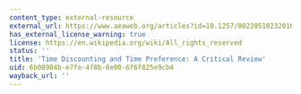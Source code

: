 ```yaml
---
content_type: external-resource
external_url: https://www.aeaweb.org/articles?id=10.1257/002205102320161311
has_external_license_warning: true
license: https://en.wikipedia.org/wiki/All_rights_reserved
status: ''
title: 'Time Discounting and Time Preference: A Critical Review'
uid: 6b08904b-e7fe-4f8b-8e00-6f6f825e9cb4
wayback_url: ''
---
```


